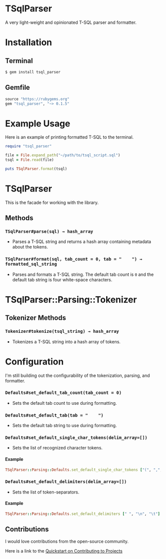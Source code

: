 # TSqlParser

A very light-weight and opinionated T-SQL parser and formatter.

# Installation

## Terminal

```bash
$ gem install tsql_parser
```

## Gemfile

```ruby
source "https://rubygems.org"
gem "tsql_parser", "~> 0.1.5"
```

# Example Usage

Here is an example of printing formatted T-SQL to the terminal.
```ruby
require "tsql_parser"

file = File.expand_path("~/path/to/tsql_script.sql")
tsql = File.read(file)

puts TSqlParser.format(tsql)
```

# TSqlParser

This is the facade for working with the library.

## Methods

### `TSqlParser#parse(sql) → hash_array`

- Parses a T-SQL string and returns a hash array containing metadata about the tokens.

### `TSqlParser#format(sql, tab_count = 0, tab = "    ") → formatted_sql_string`

- Parses and formats a T-SQL string. The default tab count is `0` and the default tab string is four white-space characters.

# TSqlParser::Parsing::Tokenizer

## Tokenizer Methods

### `Tokenizer#tokenize(tsql_string) → hash_array`

- Tokenizes a T-SQL string into a hash array of tokens.

# Configuration

I'm still building out the configurability of the tokenization, parsing, and formatter.

### `Defaults#set_default_tab_count(tab_count = 0)`

- Sets the default tab count to use during formatting.

### `Defaults#set_default_tab(tab = "    ")`

- Sets the default tab string to use during formatting.

### `Defaults#set_default_single_char_tokens(delim_array=[])`

- Sets the list of recognized character tokens.

#### Example
```ruby
TSqlParser::Parsing::Defaults.set_default_single_char_tokens ["(", ",", ")", "=", "+", "-", "%", "/", "*", "<", "!", ">", "'", "[", "]", ";"]
```

### `Defaults#set_default_delimiters(delim_array=[])`

* Sets the list of token-separators.

#### Example
```ruby
TSqlParser::Parsing::Defaults.set_default_delimiters [" ", "\n", "\t"]
```

## Contributions

I would love contributions from the open-source community. 

Here is a link to the [Quickstart on Contributing to Projects](https://docs.github.com/en/get-started/quickstart/contributing-to-projects)